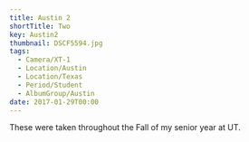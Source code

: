 ```yaml
---
title: Austin 2
shortTitle: Two
key: Austin2
thumbnail: DSCF5594.jpg
tags:
  - Camera/XT-1
  - Location/Austin
  - Location/Texas
  - Period/Student
  - AlbumGroup/Austin
date: 2017-01-29T00:00
---
```

These were taken throughout the Fall of my senior year at UT.
